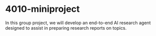 # 4010-miniproject
In this group project, we will develop an end-to-end AI research agent designed to assist in preparing research reports on topics.
